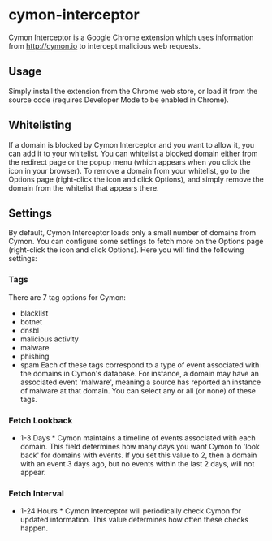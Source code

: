 # cymon-interceptor
Cymon Interceptor is a Google Chrome extension which uses information from http://cymon.io to intercept malicious web requests.

## Usage
Simply install the extension from the Chrome web store, or load it from the source code (requires Developer Mode to be enabled in Chrome).

## Whitelisting
If a domain is blocked by Cymon Interceptor and you want to allow it, you can add it to your whitelist. You can whitelist a blocked domain either from the redirect page or the popup menu (which appears when you click the icon in your browser).
To remove a domain from your whitelist, go to the Options page (right-click the icon and click Options), and simply remove the domain from the whitelist that appears there.

## Settings
By default, Cymon Interceptor loads only a small number of domains from Cymon. You can configure some settings to fetch more on the Options page (right-click the icon and click Options).
Here you will find the following settings:

### Tags
There are 7 tag options for Cymon:
- blacklist
- botnet
- dnsbl
- malicious activity
- malware
- phishing
- spam
Each of these tags correspond to a type of event associated with the domains in Cymon's database. For instance, a domain may have an associated event 'malware', meaning a source has reported an instance of malware at that domain. You can select any or all (or none) of these tags.

### Fetch Lookback
* 1-3 Days *
Cymon maintains a timeline of events associated with each domain. This field determines how many days you want Cymon to 'look back' for domains with events. If you set this value to 2, then a domain with an event 3 days ago, but no events within the last 2 days, will not appear.

### Fetch Interval
* 1-24 Hours *
Cymon Interceptor will periodically check Cymon for updated information. This value determines how often these checks happen.
